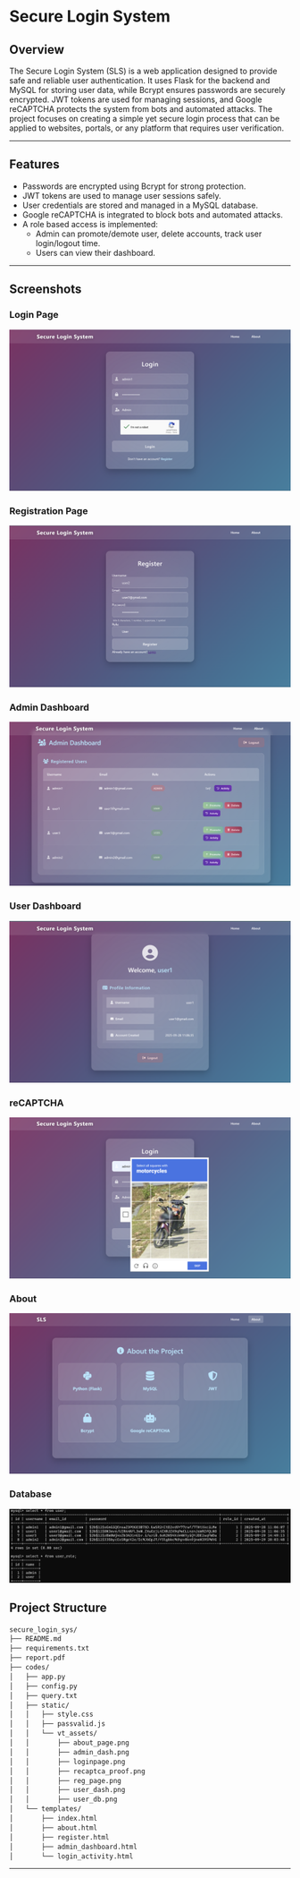 # Secure Login System

## Overview
The Secure Login System (SLS) is a web application designed to provide safe and reliable user authentication. It uses Flask for the backend and MySQL for storing user data, while Bcrypt ensures passwords are securely encrypted. JWT tokens are used for managing sessions, and Google reCAPTCHA protects the system from bots and automated attacks. The project focuses on creating a simple yet secure login process that can be applied to websites, portals, or any platform that requires user verification.

---

## Features
- Passwords are encrypted using Bcrypt for strong protection.
- JWT tokens are used to manage user sessions safely.
- User credentials are stored and managed in a MySQL database.
- Google reCAPTCHA is integrated to block bots and automated attacks.
- A role based access is implemented:
  - Admin can promote/demote user, delete accounts, track user login/logout time.
  - Users can view their dashboard. 
---

## Screenshots
### Login Page
![Login Page](codes/static/vt_asset/loginpage.png)

### Registration Page
![Registration Page](codes/static/vt_asset/reg_page.png)

### Admin Dashboard
![Login Page](codes/static/vt_asset/admin_dash.png)

### User Dashboard
![Login Page](codes/static/vt_asset/user_dash.png)

### reCAPTCHA
![Login Page](codes/static/vt_asset/recaptca_proof.png)

### About
![Login Page](codes/static/vt_asset/about_page.png)

### Database
![Login Page](codes/static/vt_asset/user_db.png)

## Project Structure
```bash
secure_login_sys/
├── README.md                 
├── requirements.txt          
├── report.pdf                
├── codes/                    
│   ├── app.py                
│   ├── config.py             
│   ├── query.txt            
│   ├── static/               
│   │   ├── style.css
│   │   ├── passvalid.js
│   │   └── vt_assets/        
│   │       ├── about_page.png
│   │       ├── admin_dash.png
│   │       ├── loginpage.png
│   │       ├── recaptca_proof.png
│   │       ├── reg_page.png
│   │       ├── user_dash.png
│   │       ├── user_db.png
│   └── templates/            
│       ├── index.html
│       ├── about.html
│       ├── register.html
│       ├── admin_dashboard.html
│       └── login_activity.html

```
---



